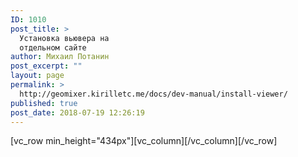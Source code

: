 ```yaml
---
ID: 1010
post_title: >
  Установка вьювера на
  отдельном сайте
author: Михаил Потанин
post_excerpt: ""
layout: page
permalink: >
  http://geomixer.kirilletc.me/docs/dev-manual/install-viewer/
published: true
post_date: 2018-07-19 12:26:19
---
```

[vc_row min_height="434px"][vc_column][/vc_column][/vc_row]